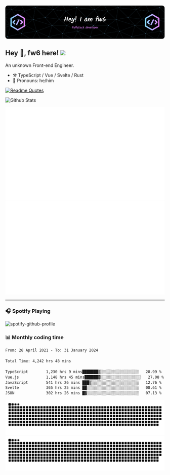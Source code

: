 ![Header](github-header-image.png)

## Hey 👋, fw6 here! <img src="https://github.githubassets.com/images/mona-whisper.gif" height="24" />


An unknown Front-end Engineer.

-   :hammer_and_pick: TypeScript / Vue / Svelte / Rust
-   :man: Pronouns: he/him


[![Readme Quotes](https://quotes-github-readme.vercel.app/api?type=horizontal&theme=algolia)](https://github.com/piyushsuthar/github-readme-quotes)



![Github Stats](https://github-readme-stats.vercel.app/api?username=fw6&bg_color=30,e96443,904e95&title_color=fff&text_color=fff)

![](https://raw.githubusercontent.com/fw6/github-stats-transparent/output/generated/overview.svg)
![](https://raw.githubusercontent.com/fw6/github-stats-transparent/output/generated/languages.svg)


---

### 🎧 Spotify Playing

<!-- ![spotify-github-profile](/img/default.svg) -->

![spotify-github-profile](https://spotify-github-profile.vercel.app/api/view.svg?uid=r6wn4hdvypv0lkzyrj0e0pjct&cover_image=true&theme=default&show_offline=true&background_color=9a10ad&interchange=true&bar_color_cover=true)



### :bar_chart: Monthly coding time 

<!--START_SECTION:waka-->

```txt
From: 28 April 2021 - To: 31 January 2024

Total Time: 4,242 hrs 48 mins

TypeScript        1,230 hrs 9 mins███████▒░░░░░░░░░░░░░░░░░   28.99 %
Vue.js            1,148 hrs 45 mins██████▓░░░░░░░░░░░░░░░░░░   27.08 %
JavaScript        541 hrs 26 mins ███▒░░░░░░░░░░░░░░░░░░░░░   12.76 %
Svelte            365 hrs 25 mins ██░░░░░░░░░░░░░░░░░░░░░░░   08.61 %
JSON              302 hrs 26 mins █▓░░░░░░░░░░░░░░░░░░░░░░░   07.13 %
```

<!--END_SECTION:waka-->




![github contribution grid snake animation](https://raw.githubusercontent.com/platane/platane/output/github-contribution-grid-snake-dark.svg#gh-dark-mode-only)![github contribution grid snake animation](https://raw.githubusercontent.com/platane/platane/output/github-contribution-grid-snake.svg#gh-light-mode-only)
